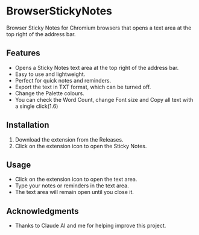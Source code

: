 # BrowserStickyNotes

Browser Sticky Notes for Chromium browsers that opens a text area at the top right of the address bar.

## Features

- Opens a Sticky Notes text area at the top right of the address bar.
- Easy to use and lightweight.
- Perfect for quick notes and reminders.
- Export the text in TXT format, which can be turned off.
- Change the Palette colours.
- You can check the Word Count, change Font size and Copy all text with a single click(1.6)

## Installation

1. Download the extension from the Releases.
2. Click on the extension icon to open the Sticky Notes.

## Usage

- Click on the extension icon to open the text area.
- Type your notes or reminders in the text area.
- The text area will remain open until you close it.




## Acknowledgments

- Thanks to Claude AI and me for helping improve this project.

